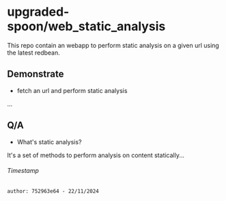# upgraded-spoon/web_static_analysis

This repo contain an webapp to perform static analysis on a given url using the latest redbean.

## Demonstrate

- fetch an url and perform static analysis

...

## Q/A

- What's static analysis?

It's a set of methods to perform analysis on content statically...

###### Timestamp

```author: 752963e64 - 22/11/2024```